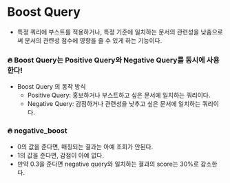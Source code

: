 # Boost Query
- 특정 쿼리에 부스트를 적용하거나, 특정 기준에 일치하는 문서의 관련성을 낮춤으로써 문서의 관련성 점수에 영향을 줄 수 있게 하는 기능이다.

###  🔥 Boost Query는 Positive Query와 Negative Query를 동시에 사용한다!

- Boost Query 의 동작 방식
  - Positive Query: 홍보하거나 부스트하고 싶은 문서에 일치하는 쿼리이다.
  - Negative Query: 감점하거나 관련성을 낮추고 싶은 문서에 일치하는 쿼리이다.

### 🔥 negative_boost
- 0의 값을 준다면, 매칭되는 결과는 아예 조회가 안된다.
- 1의 값을 준다면, 감점이 아예 없다.
- 만약 0.3을 준다면 negative query와 일치하는 결과의 score는 30%로 감소한다.